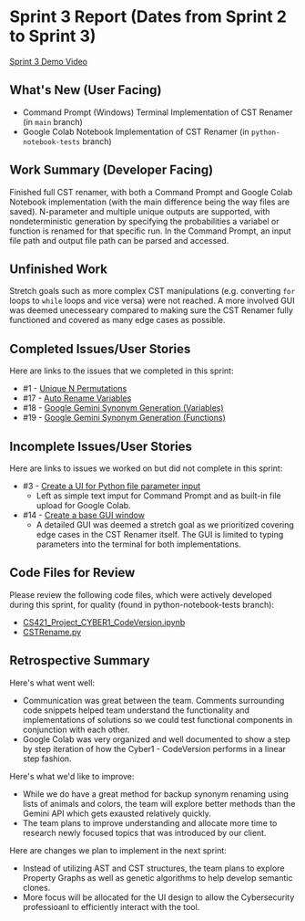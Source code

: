 # Sprint 3 Report (Dates from Sprint 2 to Sprint 3)

[Sprint 3 Demo Video](https://www.youtube.com/watch?v=GbDYehnC3po)

## What's New (User Facing)
* Command Prompt (Windows) Terminal Implementation of CST Renamer (in `main` branch)
* Google Colab Notebook Implementation of CST Renamer (in `python-notebook-tests` branch)

## Work Summary (Developer Facing)
Finished full CST renamer, with both a Command Prompt and Google Colab Notebook implementation (with the main difference being the way files are saved). N-parameter and multiple unique outputs are supported, with nondeterministic generation by specifying the probabilities a variabel or function is renamed for that specific run. In the Command Prompt, an input file path and output file path can be parsed and accessed.

## Unfinished Work
Stretch goals such as more complex CST manipulations (e.g. converting `for` loops to `while` loops and vice versa) were not reached. A more involved GUI was deemed unecesseary compared to making sure the CST Renamer fully functioned and covered as many edge cases as possible.

## Completed Issues/User Stories
Here are links to the issues that we completed in this sprint:

 * #1  - [Unique N Permutations](https://github.com/BryanFrederickson/CYBER1-CodeVersion/issues/1)
 * #17 - [Auto Rename Variables](https://github.com/BryanFrederickson/CYBER1-CodeVersion/issues/17)
 * #18 - [Google Gemini Synonym Generation (Variables)](https://github.com/BryanFrederickson/CYBER1-CodeVersion/issues/18)
 * #19 - [Google Gemini Synonym Generation (Functions)](https://github.com/BryanFrederickson/CYBER1-CodeVersion/issues/19)
 
 ## Incomplete Issues/User Stories
 Here are links to issues we worked on but did not complete in this sprint:

 * #3  - [Create a UI for Python file parameter input](https://github.com/BryanFrederickson/CYBER1-CodeVersion/issues/3)
   - Left as simple text imput for Command Prompt and as built-in file upload for Google Colab.
 * #14 - [Create a base GUI window](https://github.com/BryanFrederickson/CYBER1-CodeVersion/issues/14)
   - A detailed GUI was deemed a stretch goal as we prioritized covering edge cases in the CST Renamer itself. The GUI is limited to typing parameters into the terminal for both implementations.


## Code Files for Review
Please review the following code files, which were actively developed during this sprint, for quality (found in python-notebook-tests branch):
 * [CS421_Project_CYBER1_CodeVersion.ipynb](https://github.com/BryanFrederickson/CYBER1-CodeVersion/blob/python-notebook-tests/CS421_Project_CYBER1_CodeVersion.ipynb)
 * [CSTRename.py](https://github.com/BryanFrederickson/CYBER1-CodeVersion/blob/main/CSTRenamer/CSTRename.py)
 
## Retrospective Summary
Here's what went well:
  * Communication was great between the team. Comments surrounding code snippets helped team understand the functionality and implementations of solutions so we could test functional components in conjunction with each other.
  * Google Colab was very organized and well documented to show a step by step iteration of how the Cyber1 - CodeVersion performs in a linear step fashion.
 
Here's what we'd like to improve:
   * While we do have a great method for backup synonym renaming using lists of animals and colors, the team will explore better methods than the Gemini API which gets exausted relatively quickly.
   * The team plans to improve understanding and allocate more time to research newly focused topics that was introduced by our client.
  
Here are changes we plan to implement in the next sprint:
   * Instead of utilizing AST and CST structures, the team plans to explore Property Graphs as well as genetic algorithms to help develop semantic clones.
   * More focus will be allocated for the UI design to allow the Cybersecurity professioanl to efficiently interact with the tool.
